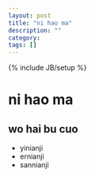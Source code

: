 ```yaml
---
layout: post
title: "ni hao ma"
description: ""
category: 
tags: []
---
```

{% include JB/setup %}

# ni hao ma

## wo hai bu cuo

* yinianji
* ernianji
* sannianji
